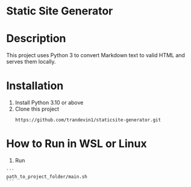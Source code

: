 # Static Site Generator
# Description
  This project uses Python 3 to convert Markdown text to valid HTML and serves them locally.
# Installation
  1. Install Python 3.10 or above
  2. Clone this project
     ```
     https://github.com/trandevin1/staticsite-generator.git
     ```
# How to Run in WSL or Linux

  1. Run
     
    ```
    path_to_project_folder/main.sh
    ```
  
  

